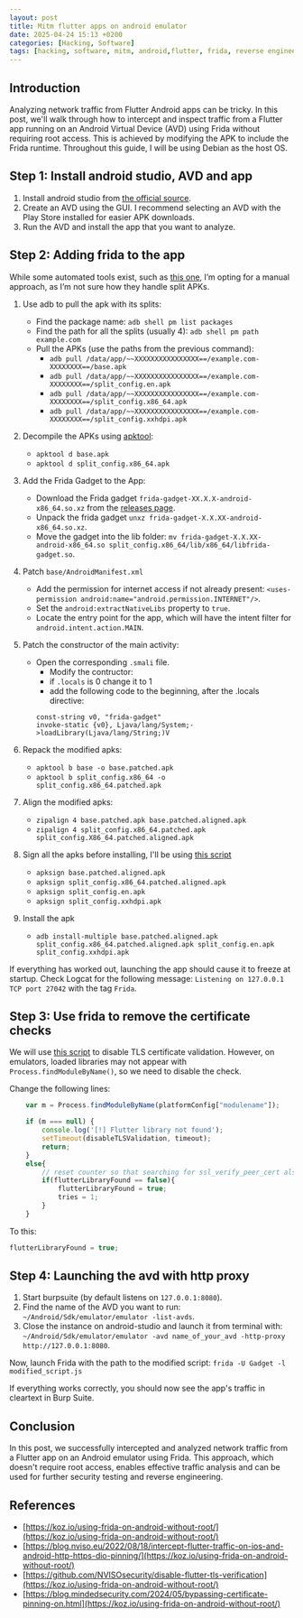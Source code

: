 ```yaml
---
layout: post
title: Mitm flutter apps on android emulator
date: 2025-04-24 15:13 +0200
categories: [Hacking, Software]
tags: [hacking, software, mitm, android,flutter, frida, reverse engineering]
---
```


## Introduction
Analyzing network traffic from Flutter Android apps can be tricky. In this post, we'll walk through how to intercept and inspect traffic from a Flutter app running on an Android Virtual Device (AVD) using Frida without requiring root access. This is achieved by modifying the APK to include the Frida runtime. Throughout this guide, I will be using Debian as the host OS.

## Step 1: Install android studio, AVD and app
1. Install android studio from [the official source](https://developer.android.com/studio).
2. Create an AVD using the GUI. I recommend selecting an AVD with the Play Store installed for easier APK downloads.
3. Run the AVD and install the app that you want to analyze.

## Step 2: Adding frida to the app
While some automated tools exist, such as [this one](https://github.com/ksg97031/frida-gadget), I’m opting for a manual approach, as I’m not sure how they handle split APKs.

1. Use adb to pull the apk with its splits:
    - Find the package name: `adb shell pm list packages`
    - Find the path for all the splits (usually 4): `adb shell pm path example.com`
    - Pull the APKs (use the paths from the previous command): 
        - `adb pull /data/app/~~XXXXXXXXXXXXXXXX==/example.com-XXXXXXXX==/base.apk`
        - `adb pull /data/app/~~XXXXXXXXXXXXXXXX==/example.com-XXXXXXXX==/split_config.en.apk`
        - `adb pull /data/app/~~XXXXXXXXXXXXXXXX==/example.com-XXXXXXXX==/split_config.x86_64.apk`
        - `adb pull /data/app/~~XXXXXXXXXXXXXXXX==/example.com-XXXXXXXX==/split_config.xxhdpi.apk`

2. Decompile the APKs using [apktool](https://apktool.org/):
    - `apktool d base.apk`
    - `apktool d split_config.x86_64.apk`

3. Add the Frida Gadget to the App:
    - Download the Frida gadget `frida-gadget-XX.X.X-android-x86_64.so.xz` from the [releases page](https://github.com/frida/frida).
    - Unpack the frida gadget `unxz frida-gadget-X.X.XX-android-x86_64.so.xz`.
    - Move the gadget into the lib folder: `mv frida-gadget-X.X.XX-android-x86_64.so split_config.x86_64/lib/x86_64/libfrida-gadget.so`.

3. Patch `base/AndroidManifest.xml`
    - Add the permission for internet access if not already present: `<uses-permission android:name="android.permission.INTERNET"/>`.
    - Set the `android:extractNativeLibs` property to `true`.
    - Locate the entry point for the app, which will have the intent filter for `android.intent.action.MAIN`.

4. Patch the constructor of the main activity:
    - Open the corresponding `.smali` file.
        - Modify the contructor:
        - if `.locals` is 0 change it to 1
        - add the following code to the beginning, after the .locals directive:
        ```
        const-string v0, "frida-gadget"
        invoke-static {v0}, Ljava/lang/System;->loadLibrary(Ljava/lang/String;)V
        ```
5. Repack the modified apks:
    - `apktool b base -o base.patched.apk`
    - `apktool b split_config.x86_64 -o split_config.x86_64.patched.apk`

6. Align the modified apks:
    - `zipalign 4 base.patched.apk base.patched.aligned.apk`
    - `zipalign 4 split_config.x86_64.patched.apk split_config.X86_64.patched.aligned.apk`

7. Sign all the apks before installing, I'll be using [this script](https://github.com/vik0t0r/apksigner-debug)
    - `apksign base.patched.aligned.apk`
    - `apksign split_config.x86_64.patched.aligned.apk`
    - `apksign split_config.en.apk`
    - `apksign split_config.xxhdpi.apk`

8. Install the apk
    - `adb install-multiple base.patched.aligned.apk  split_config.x86_64.patched.aligned.apk split_config.en.apk split_config.xxhdpi.apk`

If everything has worked out, launching the app should cause it to freeze at startup. Check Logcat for the following message: `Listening on 127.0.0.1 TCP port 27042` with the tag `Frida`.

## Step 3: Use frida to remove the certificate checks

We will use [this script](https://github.com/NVISOsecurity/disable-flutter-tls-verification) to disable TLS certificate validation. However, on emulators, loaded libraries may not appear with `Process.findModuleByName()`, so we need to disable the check.

Change the following lines:

```js
    var m = Process.findModuleByName(platformConfig["modulename"]);

    if (m === null) {
        console.log('[!] Flutter library not found');
        setTimeout(disableTLSValidation, timeout);
        return;
    }
    else{
        // reset counter so that searching for ssl_verify_peer_cert also gets x attempts
        if(flutterLibraryFound == false){
            flutterLibraryFound = true;
            tries = 1;
        }
    }

```
To this:
```js
flutterLibraryFound = true;
```

## Step 4: Launching the avd with http proxy

1. Start burpsuite (by default listens on `127.0.0.1:8080`).
2. Find the name of the AVD you want to run: `~/Android/Sdk/emulator/emulator -list-avds`.
3. Close the instance on android-studio and launch it from terminal with: `~/Android/Sdk/emulator/emulator -avd name_of_your_avd -http-proxy http://127.0.0.1:8080`.

Now, launch Frida with the path to the modified script: `frida -U Gadget -l modified_script.js`

If everything works correctly, you should now see the app's traffic in cleartext in Burp Suite.

## Conclusion
In this post, we successfully intercepted and analyzed network traffic from a Flutter app on an Android emulator using Frida. This approach, which doesn't require root access, enables effective traffic analysis and can be used for further security testing and reverse engineering.

## References
- [https://koz.io/using-frida-on-android-without-root/](https://koz.io/using-frida-on-android-without-root/)
- [https://blog.nviso.eu/2022/08/18/intercept-flutter-traffic-on-ios-and-android-http-https-dio-pinning/](https://koz.io/using-frida-on-android-without-root/)
- [https://github.com/NVISOsecurity/disable-flutter-tls-verification](https://koz.io/using-frida-on-android-without-root/)
- [https://blog.mindedsecurity.com/2024/05/bypassing-certificate-pinning-on.html](https://koz.io/using-frida-on-android-without-root/)

